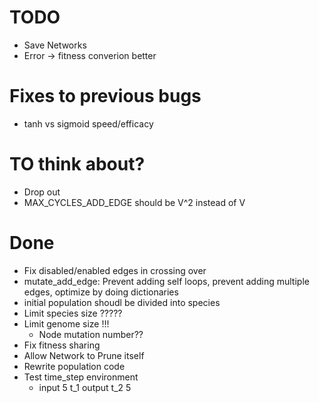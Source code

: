 # TODO
- Save Networks
- Error -> fitness converion better

# Fixes to previous bugs
- tanh vs sigmoid speed/efficacy

# TO think about?
- Drop out
- MAX_CYCLES_ADD_EDGE should be V^2 instead of V

# Done
- Fix disabled/enabled edges in crossing over
- mutate_add_edge: Prevent adding self loops, prevent adding multiple edges, optimize by doing dictionaries
- initial population shoudl be divided into species
- Limit species size ?????
- Limit genome size !!!
    - Node mutation number??
- Fix fitness sharing
- Allow Network to Prune itself
- Rewrite population code
- Test time_step environment
    - input 5 t_1 output t_2 5